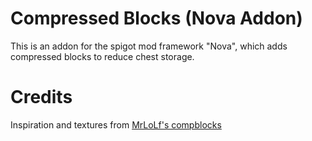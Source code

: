 # Compressed Blocks (Nova Addon)

This is an addon for the spigot mod framework "Nova", which adds compressed blocks to reduce chest storage.

# Credits

Inspiration and textures from [MrLoLf's compblocks](https://github.com/MrLoLf/compblocks)